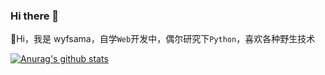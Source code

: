 ### Hi there 👋

<!--
**wyfsama/wyfsama** is a ✨ _special_ ✨ repository because its `README.md` (this file) appears on your GitHub profile.

Here are some ideas to get you started:

- 🔭 I’m currently working on ...
- 🌱 I’m currently learning ...
- 👯 I’m looking to collaborate on ...
- 🤔 I’m looking for help with ...
- 💬 Ask me about ...
- 📫 How to reach me: ...
- 😄 Pronouns: ...
- ⚡ Fun fact: ...
-->
👋Hi，我是 wyfsama，自学`Web`开发中，偶尔研究下`Python`，喜欢各种野生技术

[![Anurag's github stats](https://github-readme-stats.vercel.app/api?username=wyfsama)](https://github.com/wyfsama/github-readme-stats)


